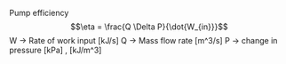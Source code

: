 Pump efficiency
$$\eta = \frac{Q \Delta P}{\dot{W_{in}}}$$
W -> Rate of work input [kJ/s]
Q -> Mass flow rate [m^3/s]
P -> change in pressure [kPa] , [kJ/m^3]